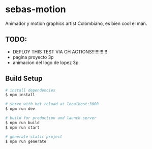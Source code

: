 # sebas-motion
Animador y motion graphics artist Colombiano, es bien cool el man.

## TODO: 
- DEPLOY THIS TEST VIA GH ACTIONS!!!!!!!!!!!!
- pagina proyecto 3p
- animacion del logo de lopez 3p

## Build Setup

```bash
# install dependencies
$ npm install

# serve with hot reload at localhost:3000
$ npm run dev

# build for production and launch server
$ npm run build
$ npm run start

# generate static project
$ npm run generate
```

